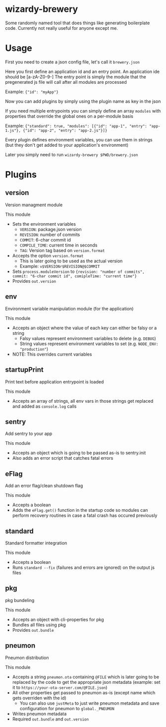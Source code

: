 # wizardy-brewery

Some randomly named tool that does things like generating boilerplate code. Currently not really useful for anyone except me.

# Usage

First you need to create a json config file, let's call it `brewery.json`

Here you first define an application id and an entry point.
An application ide should be [a-zA-Z0-9-]
The entry point is simply the module that the pregenerated js file will call after all modules are processed

Example: `{"id": "myApp"}`

Now you can add plugins by simply using the plugin name as key in the json

If you need multiple entrypoints you can simply define an array `modules` with properties that override the global ones on a per-module basis

Example: `{"standard": true, "modules": [{"id": "app-1", "entry": "app-1.js"}, {"id": "app-2", "entry": "app-2.js"}]}`

Every plugin defines environment variables, you can use them in strings (but they don't get added to your application's environment)

Later you simply need to run `wizardy-brewery $PWD/brewery.json`

# Plugins

## version

Version managment module

This module
- Sets the environment variables
  - `VERSION`: package.json version
  - `REVISION`: number of commits
  - `COMMIT`: 6-char commit id
  - `COMPILE_TIME`: current time in seconds
  - `TAG`: Version tag based on `version.format`
- Accepts the option `version.format`
  - This is later going to be used as the actual version
  - Example: `v$VERSIONr$REVISION@$COMMIT`
- Sets `process.moduleVersion` to `{revision: "number of commits", commit: "6-char commit id", comipleTime: "current time"}`
- Provides `out.version`

## env

Environment variable manipulation module (for the application)

This module
- Accepts an object where the value of each key can either be falsy or a string
  - Falsy values represent environment variables to delete (e.g. `DEBUG`)
  - String values represent environment variables to set (e.g. `NODE_ENV: "production"`)
- NOTE: This overrides current variables

## startupPrint

Print text before application entrypoint is loaded

This module
- Accepts an array of strings, all env vars in those strings get replaced and added as `console.log` calls

## sentry

Add sentry to your app

This module
- Accepts an object which is going to be passed as-is to sentry.init
- Also adds an error script that catches fatal errors

## eFlag

Add an error flag/clean shutdown flag

This module
- Accepts a boolean
- Adds the `eFlag.get()` function in the startup code so modules can perform recovery routines in case a fatal crash has occured previously

## standard

Standard formatter integration

This module
- Accepts a boolean
- Runs `standard --fix` (failures and errors are ignored) on the output js files

## pkg

pkg bundeling

This module
- Accepts an object with cli-properties for pkg
- Bundles all files using pkg
- Provides `out.bundle`

## pneumon

Pneumon distribution

This module
- Accepts a string `pneumon.ota` containing `@FILE` which is later going to be replaced by the code to get the appropriate json metadata (example: set it to `https://your-ota-server.com/@FILE.json`)
- All other properties get passed to pneumon as-is (except name which gets overriden with the id)
  - You can also use `justMeta` to just write pneumon metadata and save configuration for pneumon to `global._PNEUMON`
- Writes pneumon metadata
- Required `out.bundle` and `out.version`
